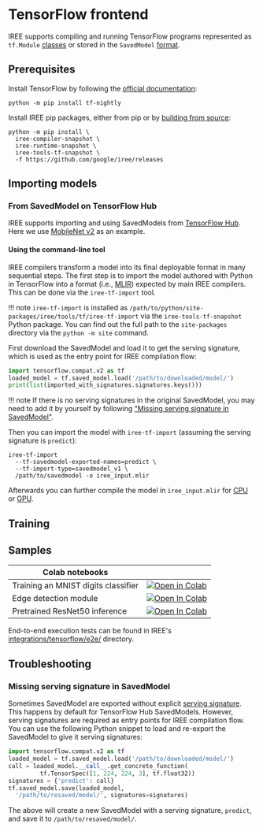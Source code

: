 # TensorFlow frontend

IREE supports compiling and running TensorFlow programs represented as
`tf.Module` [classes](https://www.tensorflow.org/api_docs/python/tf/Module)
or stored in the `SavedModel`
[format](https://www.tensorflow.org/guide/saved_model).

<!-- TODO(??): notes about TensorFlow 2.0, supported features? -->

## Prerequisites

Install TensorFlow by following the
[official documentation](https://www.tensorflow.org/install):

```shell
python -m pip install tf-nightly
```

Install IREE pip packages, either from pip or by
[building from source](../building-from-source/python.md):

```shell
python -m pip install \
  iree-compiler-snapshot \
  iree-runtime-snapshot \
  iree-tools-tf-snapshot \
  -f https://github.com/google/iree/releases
```

## Importing models

### From SavedModel on TensorFlow Hub

IREE supports importing and using SavedModels from
[TensorFlow Hub](https://www.tensorflow.org/hub). Here we use [MobileNet
v2](https://tfhub.dev/google/tf2-preview/mobilenet_v2/classification) as
an example.


#### Using the command-line tool

IREE compilers transform a model into its final deployable format in many
sequential steps. The first step is to import the model authored with Python
in TensorFlow into a format (i.e., [MLIR](https://mlir.llvm.org/)) expected
by main IREE compilers. This can be done via the `iree-tf-import` tool.

!!! note
    `iree-tf-import` is installed as `/path/to/python/site-packages/iree/tools/tf/iree-tf-import`
    via the `iree-tools-tf-snapshot` Python package. You can find out the full
    path to the `site-packages` directory via the `python -m site` command.

First download the SavedModel and load it to get the serving signature, which
is used as the entry point for IREE compilation flow:

``` python
import tensorflow.compat.v2 as tf
loaded_model = tf.saved_model.load('/path/to/downloaded/model/')
print(list(imported_with_signatures.signatures.keys()))
```

!!! note
    If there is no serving signatures in the original SavedModel, you may need
    to add it by yourself by following ["Missing serving signature in
    SavedModel"](#missing-serving-signature-in-savedmodel).

Then you can import the model with `iree-tf-import` (assuming the serving
signature is `predict`):

``` shell
iree-tf-import
  --tf-savedmodel-exported-names=predict \
  --tf-import-type=savedmodel_v1 \
  /path/to/savedmodel -o iree_input.mlir
```

Afterwards you can further compile the model in `iree_input.mlir` for
[CPU](/backends/cpu-llvm/) or [GPU](/backends/gpu-vulkan/).

<!-- TODO(??): overview of APIs available, code snippets (lift from Colab?) -->

## Training

<!-- TODO(??): discuss training -->

## Samples

| Colab notebooks |  |
| -- | -- |
Training an MNIST digits classifier | [![Open in Colab](https://colab.research.google.com/assets/colab-badge.svg)](https://colab.research.google.com/github/google/iree/blob/main/colab/mnist_training.ipynb)
Edge detection module | [![Open In Colab](https://colab.research.google.com/assets/colab-badge.svg)](https://colab.research.google.com/github/google/iree/blob/main/colab/edge_detection.ipynb)
Pretrained ResNet50 inference | [![Open In Colab](https://colab.research.google.com/assets/colab-badge.svg)](https://colab.research.google.com/github/google/iree/blob/main/colab/resnet.ipynb)

End-to-end execution tests can be found in IREE's
[integrations/tensorflow/e2e/](https://github.com/google/iree/tree/main/integrations/tensorflow/e2e)
directory.

## Troubleshooting

### Missing serving signature in SavedModel

Sometimes SavedModel are exported without explicit [serving signature](https://www.tensorflow.org/guide/saved_model#specifying_signatures_during_export).
This happens by default for TensorFlow Hub SavedModels. However, serving
signatures are required as entry points for IREE compilation flow. You
can use the following Python snippet to load and re-export the SavedModel
to give it serving signatures:

``` python
import tensorflow.compat.v2 as tf
loaded_model = tf.saved_model.load('/path/to/downloaded/model/')
call = loaded_model.__call__.get_concrete_function(
         tf.TensorSpec([1, 224, 224, 3], tf.float32))
signatures = {'predict': call}
tf.saved_model.save(loaded_model,
  '/path/to/resaved/model/', signatures=signatures)
```

The above will create a new SavedModel with a serving signature, `predict`, and
save it to `/path/to/resaved/model/`.
